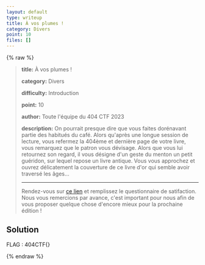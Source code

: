```yaml
---
layout: default
type: writeup
title: À vos plumes !
category: Divers
point: 10
files: []
---
```


{% raw %}
> **title:** À vos plumes !
>
> **category:** Divers
>
> **difficulty:** Introduction
>
> **point:** 10
>
> **author:** Toute l'équipe du 404 CTF 2023
>
> **description:**
> On pourrait presque dire que vous faites dorénavant partie des habitués du café. Alors qu'après une longue session de lecture, vous refermez la 404ème et dernière page de votre livre, vous remarquez que le patron vous dévisage. Alors que vous lui retournez son regard, il vous désigne d'un geste du menton un petit guéridon, sur lequel repose un livre antique. Vous vous approchez et ouvrez délicatement la couverture de ce livre d'or qui semble avoir traversé les âges...
> 
> ***
> 
> Rendez-vous sur [ce lien](https://sondage.404ctf.fr/index.php/119525?lang=fr) et remplissez le questionnaire de satifaction. Nous vous remercions par avance, c'est important pour nous afin de vous proposer quelque chose d'encore mieux pour la prochaine édition !

## Solution


<span class="flag">FLAG : 404CTF{}</span>

{% endraw %}